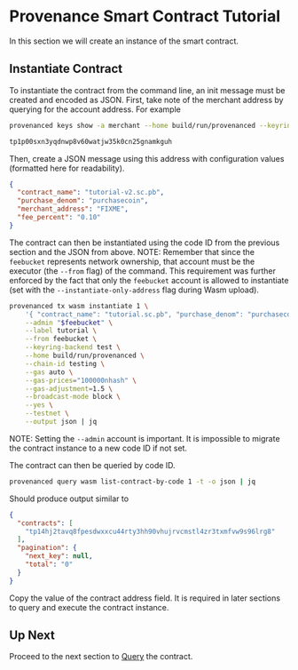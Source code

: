 # Provenance Smart Contract Tutorial

In this section we will create an instance of the smart contract.

## Instantiate Contract

To instantiate the contract from the command line, an init message must be created and encoded as
JSON. First, take note of the merchant address by querying for the account address. For example

```bash
provenanced keys show -a merchant --home build/run/provenanced --keyring-backend test --testnet

tp1p00sxn3yqdnwp8v60watjw35k0cn25gnamkguh
```

Then, create a JSON message using this address with configuration values (formatted here for
readability).

```json
{
  "contract_name": "tutorial-v2.sc.pb",
  "purchase_denom": "purchasecoin",
  "merchant_address": "FIXME",
  "fee_percent": "0.10"
}
```

The contract can then be instantiated using the code ID from the previous section and the
JSON from above. NOTE: Remember that since the `feebucket` represents network ownership, that
account must be the executor (the `--from` flag) of the command. This requirement was further
enforced by the fact that only the `feebucket` account is allowed to instantiate (set with the
`--instantiate-only-address` flag during Wasm upload).

```bash
provenanced tx wasm instantiate 1 \
	'{ "contract_name": "tutorial.sc.pb", "purchase_denom": "purchasecoin", "merchant_address": "fixme", "fee_percent": "0.10" }' \
    --admin "$feebucket" \
    --label tutorial \
    --from feebucket \
    --keyring-backend test \
    --home build/run/provenanced \
    --chain-id testing \
    --gas auto \
    --gas-prices="100000nhash" \
	--gas-adjustment=1.5 \
    --broadcast-mode block \
    --yes \
    --testnet \
	--output json | jq
```

NOTE: Setting the `--admin` account is important. It is impossible to migrate the contract instance
to a new code ID if not set.

The contract can then be queried by code ID.

```bash
provenanced query wasm list-contract-by-code 1 -t -o json | jq
```

Should produce output similar to

```json
{
  "contracts": [
    "tp14hj2tavq8fpesdwxxcu44rty3hh90vhujrvcmstl4zr3txmfvw9s96lrg8"
  ],
  "pagination": {
    "next_key": null,
    "total": "0"
  }
}
```

Copy the value of the contract address field. It is required in later sections to query and execute
the contract instance.

## Up Next

Proceed to the next section to [Query](11-query.md) the contract.
